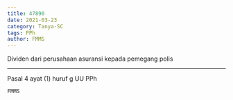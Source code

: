 ```yaml
---
title: 47890
date: 2021-03-23
category: Tanya-SC
tags: PPh
author: FMMS
---
```


Dividen dari perusahaan asuransi kepada pemegang polis

---

Pasal 4 ayat (1) huruf g UU PPh

`FMMS`
